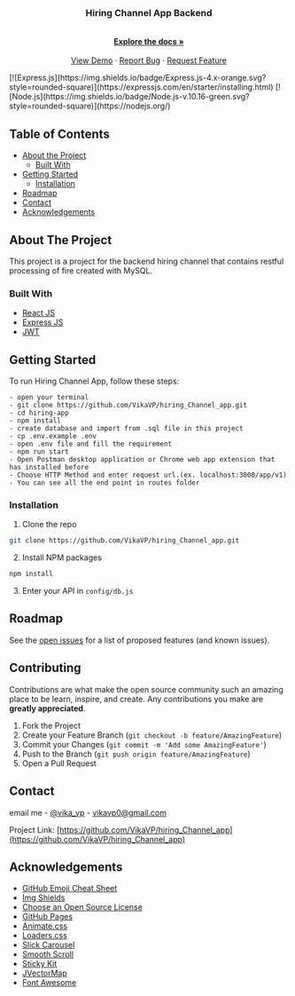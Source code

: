 <!--
*** Thanks for checking out this README Template. If you have a suggestion that would
*** make this better, please fork the repo and create a pull request or simply open
*** an issue with the tag "enhancement".
*** Thanks again! Now go create something AMAZING! :D
-->

<br />
<p align="center">

  <h3 align="center">Hiring Channel App Backend</h3>
  <p align="center">
    <br />
    <a href="https://github.com/VikaVP/hiring_Channel_app"><strong>Explore the docs »</strong></a>
    <br />
    <br />
    <a href="https://github.com/VikaVP/hiring_Channel_app">View Demo</a>
    ·
    <a href="https://github.com/VikaVP/hiring_Channel_app/issues">Report Bug</a>
    ·
    <a href="https://github.com/VikaVP/hiring_Channel_app/issues">Request Feature</a>
  </p>
</p>
[![Express.js](https://img.shields.io/badge/Express.js-4.x-orange.svg?style=rounded-square)](https://expressjs.com/en/starter/installing.html)
[![Node.js](https://img.shields.io/badge/Node.js-v.10.16-green.svg?style=rounded-square)](https://nodejs.org/)

<!-- TABLE OF CONTENTS -->

## Table of Contents

- [About the Project](#about-the-project)
  - [Built With](#built-with)
- [Getting Started](#getting-started)
  - [Installation](#installation)
- [Roadmap](#roadmap)
- [Contact](#contact)
- [Acknowledgements](#acknowledgements)

<!-- ABOUT THE PROJECT -->

## About The Project

This project is a project for the backend hiring channel that contains restful processing of fire created with MySQL.

### Built With

- [React JS](https://reactjs.org/docs/getting-started.html)
- [Express JS](https://expressjs.com/)
- [JWT](https://jwt.io/)

<!-- GETTING STARTED -->

## Getting Started

To run Hiring Channel App, follow these steps:

```
- open your terminal
- git clone https://github.com/VikaVP/hiring_Channel_app.git
- cd hiring-app
- npm install
- create database and import from .sql file in this project
- cp .env.example .env
- open .env file and fill the requirement
- npm run start
- Open Postman desktop application or Chrome web app extension that has installed before
- Choose HTTP Method and enter request url.(ex. localhost:3000/app/v1)
- You can see all the end point in routes folder
```

### Installation

1. Clone the repo

```sh
git clone https://github.com/VikaVP/hiring_Channel_app.git
```

2. Install NPM packages

```sh
npm install
```

3. Enter your API in `config/db.js`

<!-- ROADMAP -->

## Roadmap

See the [open issues](https://github.com/VikaVP/hiring_Channel_app/issues) for a list of proposed features (and known issues).

<!-- CONTRIBUTING -->

## Contributing

Contributions are what make the open source community such an amazing place to be learn, inspire, and create. Any contributions you make are **greatly appreciated**.

1. Fork the Project
2. Create your Feature Branch (`git checkout -b feature/AmazingFeature`)
3. Commit your Changes (`git commit -m 'Add some AmazingFeature'`)
4. Push to the Branch (`git push origin feature/AmazingFeature`)
5. Open a Pull Request

<!-- CONTACT -->

## Contact

email me - [@vika_vp](vikavp0@gmail.com) - vikavp0@gmail.com

Project Link: [https://github.com/VikaVP/hiring_Channel_app](https://github.com/VikaVP/hiring_Channel_app)

<!-- ACKNOWLEDGEMENTS -->

## Acknowledgements

- [GitHub Emoji Cheat Sheet](https://www.webpagefx.com/tools/emoji-cheat-sheet)
- [Img Shields](https://shields.io)
- [Choose an Open Source License](https://choosealicense.com)
- [GitHub Pages](https://pages.github.com)
- [Animate.css](https://daneden.github.io/animate.css)
- [Loaders.css](https://connoratherton.com/loaders)
- [Slick Carousel](https://kenwheeler.github.io/slick)
- [Smooth Scroll](https://github.com/cferdinandi/smooth-scroll)
- [Sticky Kit](http://leafo.net/sticky-kit)
- [JVectorMap](http://jvectormap.com)
- [Font Awesome](https://fontawesome.com)
